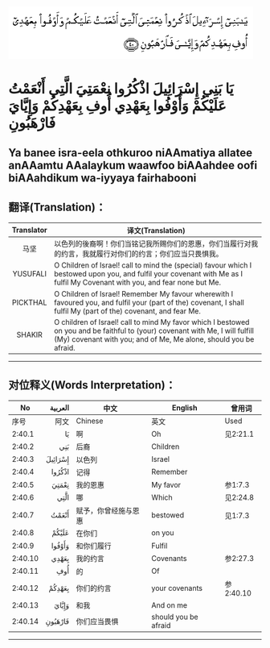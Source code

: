 ![002:040](images/002_040.gif)

#  يَا بَنِي إِسْرَائِيلَ اذْكُرُوا نِعْمَتِيَ الَّتِي أَنْعَمْتُ عَلَيْكُمْ وَأَوْفُوا بِعَهْدِي أُوفِ بِعَهْدِكُمْ وَإِيَّايَ فَارْهَبُونِ 

## Ya banee isra-eela othkuroo niAAmatiya allatee anAAamtu AAalaykum waawfoo biAAahdee oofi biAAahdikum wa-iyyaya fairhabooni

## 翻译(Translation)：

| Translator | 译文(Translation)                                            |
|:----------:| ------------------------------------------------------------ |
| 马坚       | 以色列的後裔啊！你们当铭记我所赐你们的恩惠，你们当履行对我的约言，我就履行对你们的约言；你们应当只畏惧我。 |
| YUSUFALI   | O Children of Israel! call to mind the (special) favour which I bestowed upon you, and fulfil your covenant with Me as I fulfil My Covenant with you, and fear none but Me. |
| PICKTHAL   | O Children of Israel! Remember My favour wherewith I favoured you, and fulfil your (part of the) covenant, I shall fulfil My (part of the) covenant, and fear Me. |
| SHAKIR     | O children of Israel! call to mind My favor which I bestowed on you and be faithful to (your) covenant with Me, I will fulfill (My) covenant with you; and of Me, Me alone, should you be afraid. |

---

## 对位释义(Words Interpretation)：

| No      | العربية | 中文                 | English              | 曾用词    |
| ------- | ------: | -------------------- | -------------------- | --------- |
| 序号    |    阿文 | Chinese              | 英文                 | Used      |
| 2:40.1  |      يَا | 啊                   | Oh                   | 见2:21.1  |
| 2:40.2  |     بَنِي | 后裔                 | Children             |           |
| 2:40.3  | إِسْرَائِيلَ | 以色列               | Israel               |           |
| 2:40.4  |  اذْكُرُوا | 记得                 | Remember             |           |
| 2:40.5  |   نِعْمَتِيَ | 我的恩惠             | My favor             | 参1:7.3   |
| 2:40.6  |    الَّتِي | 哪                   | Which                | 见2:24.8  |
| 2:40.7  |   أَنْعَمْتُ | 赋予，你曾经施与恩惠 | bestowed             | 见1:7.3   |
| 2:40.8  |   عَلَيْكُمْ | 在你们               | on you               |           |
| 2:40.9  |  وَأَوْفُوا | 和你们履行           | Fulfil               |           |
| 2:40.10 |   بِعَهْدِي | 我的约言             | Covenants            | 参2:27.3  |
| 2:40.11 |     أُوفِ | 的                   | Of                   |           |
| 2:40.12 |  بِعَهْدِكُمْ | 你们的约言           | your covenants       | 参2:40.10 |
| 2:40.13 |   وَإِيَّايَ | 和我                 | And on me            |           |
| 2:40.14 | فَارْهَبُونِ | 你们应当畏惧         | should you be afraid |           |

---

